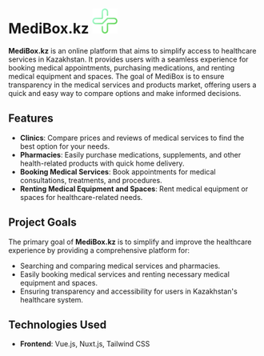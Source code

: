 # MediBox.kz <img src="assets/svg/common/logo.svg" alt="MediBox Icon" width="50" height="50" />

**MediBox.kz** is an online platform that aims to simplify access to healthcare services in Kazakhstan. It provides users with a seamless experience for booking medical appointments, purchasing medications, and renting medical equipment and spaces. The goal of MediBox is to ensure transparency in the medical services and products market, offering users a quick and easy way to compare options and make informed decisions.

## Features

- **Clinics**: Compare prices and reviews of medical services to find the best option for your needs.
- **Pharmacies**: Easily purchase medications, supplements, and other health-related products with quick home delivery.
- **Booking Medical Services**: Book appointments for medical consultations, treatments, and procedures.
- **Renting Medical Equipment and Spaces**: Rent medical equipment or spaces for healthcare-related needs.

## Project Goals

The primary goal of **MediBox.kz** is to simplify and improve the healthcare experience by providing a comprehensive platform for:

- Searching and comparing medical services and pharmacies.
- Easily booking medical services and renting necessary medical equipment and spaces.
- Ensuring transparency and accessibility for users in Kazakhstan's healthcare system.

## Technologies Used

- **Frontend**: Vue.js, Nuxt.js, Tailwind CSS

